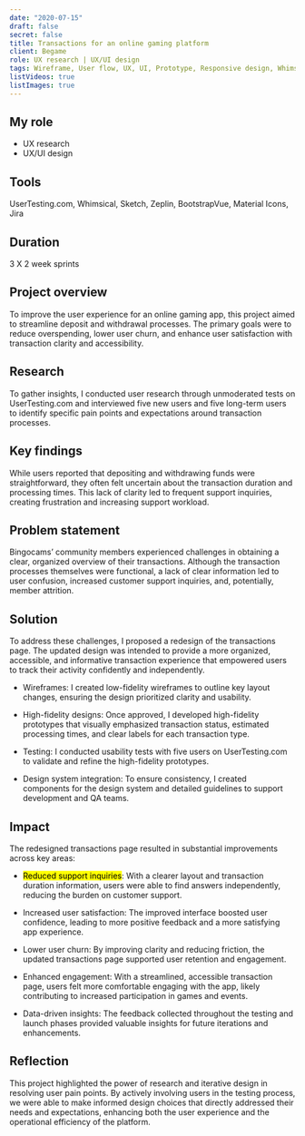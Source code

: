 ```yaml
---
date: "2020-07-15"
draft: false
secret: false
title: Transactions for an online gaming platform
client: Begame
role: UX research | UX/UI design
tags: Wireframe, User flow, UX, UI, Prototype, Responsive design, Whimsical, Marwel app, Sketch, Zeplin, Jira
listVideos: true
listImages: true
---
```



## My role
- UX research
- UX/UI design

## Tools
UserTesting.com, Whimsical, Sketch, Zeplin, BootstrapVue, Material Icons, Jira

## Duration
3 X 2 week sprints

## Project overview
To improve the user experience for an online gaming app, this project aimed to streamline deposit and withdrawal processes. The primary goals were to reduce overspending, lower user churn, and enhance user satisfaction with transaction clarity and accessibility.

## Research
To gather insights, I conducted user research through unmoderated tests on UserTesting.com and interviewed five new users and five long-term users to identify specific pain points and expectations around transaction processes.

## Key findings
While users reported that depositing and withdrawing funds were straightforward, they often felt uncertain about the transaction duration and processing times. This lack of clarity led to frequent support inquiries, creating frustration and increasing support workload.

## Problem statement
Bingocams’ community members experienced challenges in obtaining a clear, organized overview of their transactions. Although the transaction processes themselves were functional, a lack of clear information led to user confusion, increased customer support inquiries, and, potentially, member attrition.

## Solution
To address these challenges, I proposed a redesign of the transactions page. The updated design was intended to provide a more organized, accessible, and informative transaction experience that empowered users to track their activity confidently and independently.

- Wireframes: I created low-fidelity wireframes to outline key layout changes, ensuring the design prioritized clarity and usability.

- High-fidelity designs: Once approved, I developed high-fidelity prototypes that visually emphasized transaction status, estimated processing times, and clear labels for each transaction type.

- Testing: I conducted usability tests with five users on UserTesting.com to validate and refine the high-fidelity prototypes.

- Design system integration: To ensure consistency, I created components for the design system and detailed guidelines to support development and QA teams.

## Impact
The redesigned transactions page resulted in substantial improvements across key areas:

- <mark>Reduced support inquiries</mark>: With a clearer layout and transaction duration information, users were able to find answers independently, reducing the burden on customer support.

- Increased user satisfaction: The improved interface boosted user confidence, leading to more positive feedback and a more satisfying app experience.

- Lower user churn: By improving clarity and reducing friction, the updated transactions page supported user retention and engagement.

- Enhanced engagement: With a streamlined, accessible transaction page, users felt more comfortable engaging with the app, likely contributing to increased participation in games and events.

- Data-driven insights: The feedback collected throughout the testing and launch phases provided valuable insights for future iterations and enhancements.

## Reflection
This project highlighted the power of research and iterative design in resolving user pain points. By actively involving users in the testing process, we were able to make informed design choices that directly addressed their needs and expectations, enhancing both the user experience and the operational efficiency of the platform.
